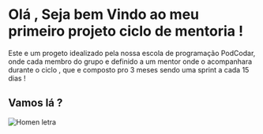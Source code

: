 # Olá , Seja bem Vindo ao meu primeiro projeto ciclo de mentoria !
Este e um progeto idealizado pela nossa escola de programação PodCodar,
onde cada membro do grupo e definido a um mentor onde o acompanhara 
durante o ciclo , que e composto pro 3 meses sendo uma sprint a cada
15 dias !
## Vamos lá ?
![Homen letra]()
